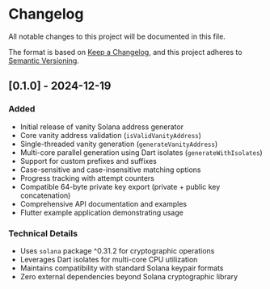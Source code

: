 # Changelog

All notable changes to this project will be documented in this file.

The format is based on [Keep a Changelog](https://keepachangelog.com/en/1.0.0/),
and this project adheres to [Semantic Versioning](https://semver.org/spec/v2.0.0.html).

## [0.1.0] - 2024-12-19

### Added
- Initial release of vanity Solana address generator
- Core vanity address validation (`isValidVanityAddress`)
- Single-threaded vanity generation (`generateVanityAddress`) 
- Multi-core parallel generation using Dart isolates (`generateWithIsolates`)
- Support for custom prefixes and suffixes
- Case-sensitive and case-insensitive matching options
- Progress tracking with attempt counters
- Compatible 64-byte private key export (private + public key concatenation)
- Comprehensive API documentation and examples
- Flutter example application demonstrating usage

### Technical Details
- Uses `solana` package ^0.31.2 for cryptographic operations
- Leverages Dart isolates for multi-core CPU utilization
- Maintains compatibility with standard Solana keypair formats
- Zero external dependencies beyond Solana cryptographic library
